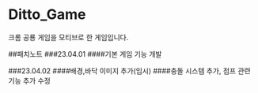 # Ditto_Game
크롬 공룡 게임을 모티브로 한 게임입니다.

##패치노트
###23.04.01
####기본 게임 기능 개발

###23.04.02
####배경,바닥 이미지 추가(임시)
####충돌 시스템 추가, 점프 관련 기능 추가 수정
